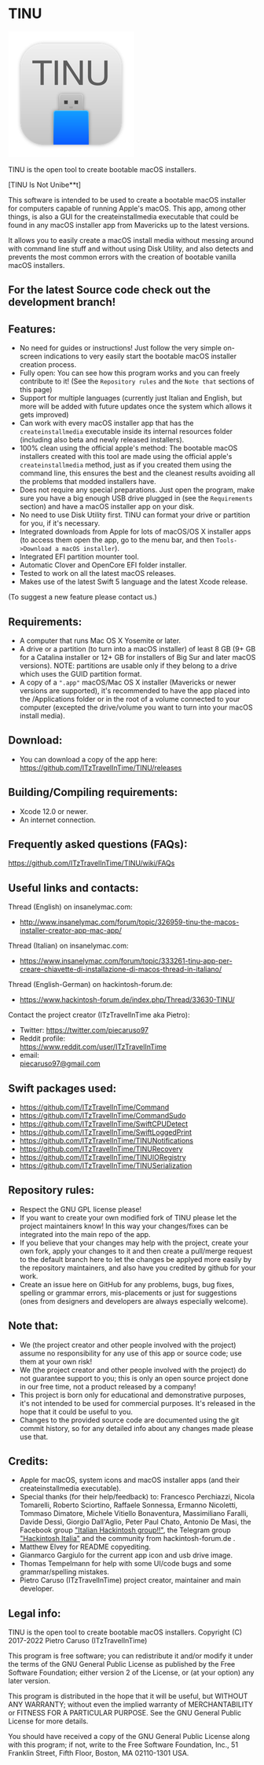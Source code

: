 # TINU

![AppIcon](./TINU/Screenshots/AppIcon.png)

TINU is the open tool to create bootable macOS installers.

[TINU Is Not Unibe**t]

This software is intended to be used to create a bootable macOS installer for computers capable of running Apple's macOS. This app, among other things, is also a GUI for the createinstallmedia executable that could be found in any macOS installer app from Mavericks up to the latest versions.

It allows you to easily create a macOS install media without messing around with command line stuff and without using Disk Utility, and also detects and prevents the most common errors with the creation of bootable vanilla macOS installers.

## For the latest Source code check out the development branch!

## Features:
- No need for guides or instructions! Just follow the very simple on-screen indications to very easily start the bootable macOS installer creation process.
- Fully open: You can see how this program works and you can freely contribute to it! (See the `Repository rules` and the `Note that` sections of this page)
- Support for multiple languages (currently just Italian and English, but more will be added with future updates once the system which allows it gets improved)
- Can work with every macOS installer app that has the `createinstallmedia` executable inside its internal resources folder (including also beta and newly released installers).
- 100% clean using the official apple's method: The bootable macOS installers created with this tool are made using the official apple's `createinstallmedia` method, just as if you created them using the command line, this ensures the best and the cleanest results avoiding all the problems that modded installers have.
- Does not require any special preparations. Just open the program, make sure you have a big enough USB drive plugged in (see the `Requirements` section) and have a macOS installer app on your disk.
- No need to use Disk Utility first. TINU can format your drive or partition for you, if it's necessary.
- Integrated downloads from Apple for lots of macOS/OS X installer apps (to access them open the app, go to the menu bar, and then `Tools->Download a macOS installer`).
- Integrated EFI partition mounter tool.
- Automatic Clover and OpenCore EFI folder installer.
- Tested to work on all the latest macOS releases.
- Makes use of the latest Swift 5 language and the latest Xcode release.

 (To suggest a new feature please contact us.)

## Requirements:
- A computer that runs Mac OS X Yosemite or later.
- A drive or a partition (to turn into a macOS installer) of least 8 GB (9+ GB for a Catalina installer or 12+ GB for installers of Big Sur and later macOS versions).
	NOTE: partitions are usable only if they belong to a drive which uses the GUID partition format.
- A copy of a `".app"` macOS/Mac OS X installer (Mavericks or newer versions are supported), it's recommended to have the app placed into the /Applications folder or in the root of a volume connected to your computer (excepted the drive/volume you want to turn into your macOS install media).

## Download:
- You can download a copy of the app here: https://github.com/ITzTravelInTime/TINU/releases

## Building/Compiling requirements: 
- Xcode 12.0 or newer.
- An internet connection.

## Frequently asked questions (FAQs):
https://github.com/ITzTravelInTime/TINU/wiki/FAQs

## Useful links and contacts:
Thread (English) on insanelymac.com:
- http://www.insanelymac.com/forum/topic/326959-tinu-the-macos-installer-creator-app-mac-app/

Thread (Italian) on insanelymac.com:
- https://www.insanelymac.com/forum/topic/333261-tinu-app-per-creare-chiavette-di-installazione-di-macos-thread-in-italiano/

Thread (English-German) on hackintosh-forum.de:
- https://www.hackintosh-forum.de/index.php/Thread/33630-TINU/ 

Contact the project creator (ITzTravelInTime aka Pietro):
- Twitter:
    https://twitter.com/piecaruso97
- Reddit profile:          
    https://www.reddit.com/user/ITzTravelInTime
- email:                  
    piecaruso97@gmail.com
    
## Swift packages used:

- https://github.com/ITzTravelInTime/Command
- https://github.com/ITzTravelInTime/CommandSudo
- https://github.com/ITzTravelInTime/SwiftCPUDetect
- https://github.com/ITzTravelInTime/SwiftLoggedPrint
- https://github.com/ITzTravelInTime/TINUNotifications
- https://github.com/ITzTravelInTime/TINURecovery
- https://github.com/ITzTravelInTime/TINUIORegistry
- https://github.com/ITzTravelInTime/TINUSerialization

## Repository rules:
- Respect the GNU GPL license please!
- If you want to create your own modified fork of TINU please let the project maintainers know! In this way your changes/fixes can be integrated into the main repo of the app.
- If you believe that your changes may help with the project, create your own fork, apply your changes to it and then create a pull/merge request to the default branch here to let the changes be applyed more easily by the repository maintainers, and also have you credited by github for your work.
- Create an issue here on GitHub for any problems, bugs, bug fixes, spelling or grammar errors, mis-placements or just for suggestions (ones from designers and developers are always especially welcome).

## Note that:
- We (the project creator and other people involved with the project) assume no responsibility for any use of this app or source code; use them at your own risk!
- We (the project creator and other people involved with the project) do not guarantee support to you; this is only an open source project done in our free time, not a product released by a company!
- This project is born only for educational and demonstrative purposes, it's not intended to be used for commercial purposes. It's released in the hope that it could be useful to you.
- Changes to the provided source code are documented using the git commit history, so for any detailed info about any changes made please use that.

## Credits:
- Apple for macOS, system icons and macOS installer apps (and their createinstallmedia executable).
- Special thanks (for their help/feedback) to:
Francesco Perchiazzi, Nicola Tomarelli, Roberto Sciortino, Raffaele Sonnessa, Ermanno Nicoletti, Tommaso Dimatore, Michele Vitiello Bonaventura, Massimiliano Faralli, Davide Dessì, Giorgio Dall'Aglio, Peter Paul Chato, Antonio De Masi, the Facebook group ["Italian Hackintosh group!!"](https://www.facebook.com/groups/Italia.hackintosh/), the Telegram group ["Hackintosh Italia"](https://t.me/Hackintoshitalia) and the community from hackintosh-forum.de .
- Matthew Elvey for README copyediting.
- Gianmarco Gargiulo for the current app icon and usb drive image.
- Thomas Tempelmann for help with some UI/code bugs and some grammar/spelling mistakes.
- Pietro Caruso (ITzTravelInTime) project creator, maintainer and main developer.

## Legal info:
TINU is the open tool to create bootable macOS installers.
Copyright (C) 2017-2022 Pietro Caruso (ITzTravelInTime)

This program is free software; you can redistribute it and/or modify
it under the terms of the GNU General Public License as published by
the Free Software Foundation; either version 2 of the License, or
(at your option) any later version.

This program is distributed in the hope that it will be useful,
but WITHOUT ANY WARRANTY; without even the implied warranty of
MERCHANTABILITY or FITNESS FOR A PARTICULAR PURPOSE. See the
GNU General Public License for more details.

You should have received a copy of the GNU General Public License along
with this program; if not, write to the Free Software Foundation, Inc.,
51 Franklin Street, Fifth Floor, Boston, MA 02110-1301 USA.
